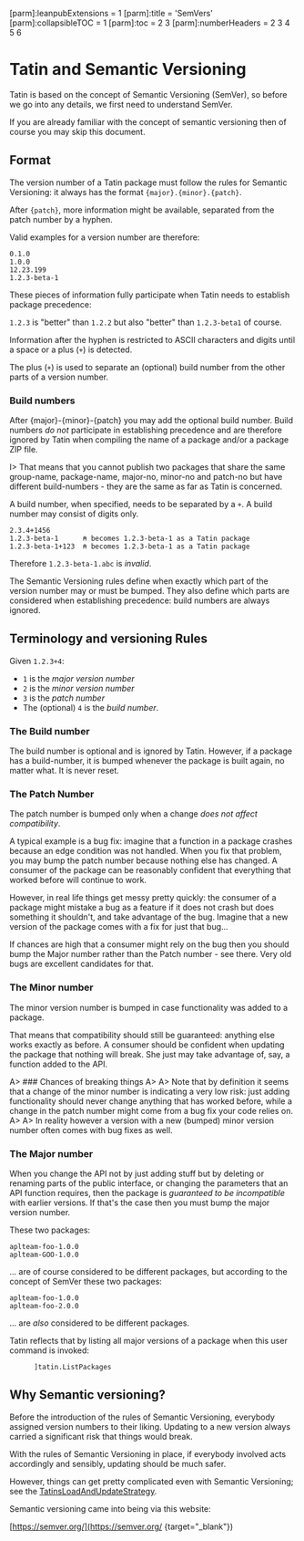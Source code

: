 [parm]:leanpubExtensions = 1
[parm]:title             = 'SemVers'
[parm]:collapsibleTOC    = 1
[parm]:toc               = 2 3
[parm]:numberHeaders     = 2 3 4 5 6


# Tatin and Semantic Versioning

Tatin is based on the concept of Semantic Versioning (SemVer), so before we go into any details, we first need to understand SemVer. 

If you are already familiar with the concept of semantic versioning then of course you may skip this document.

## Format

The version number of a Tatin package must follow the rules for Semantic Versioning: it always has the format `{major}.{minor}.{patch}`. 

After `{patch}`, more information might be available, separated from the patch number by a hyphen.

Valid examples for a version number are therefore:

```
0.1.0
1.0.0
12.23.199
1.2.3-beta-1     
```

These pieces of information fully participate when Tatin needs to establish package precedence:

`1.2.3` is "better" than  `1.2.2` but also "better" than `1.2.3-beta1` of course.

Information after the hyphen is restricted to ASCII characters and digits until a space or a plus (`+`) is detected. 

The plus (`+`) is used to separate an (optional) build number from the other parts of a version number.

### Build numbers

After {major}-{minor}-{patch} you may add the optional build number. Build numbers _do not_ participate in establishing precedence and are therefore ignored by Tatin when compiling the name of a package and/or a package ZIP file.

I> That means that you cannot publish two packages that share the same group-name, package-name, major-no, minor-no and patch-no but have different build-numbers - they are the same as far as Tatin is concerned.

A build number, when specified, needs to be separated by a `+`. A build number may consist of digits only.

```
2.3.4+1456
1.2.3-beta-1      ⍝ becomes 1.2.3-beta-1 as a Tatin package
1.2.3-beta-1+123  ⍝ becomes 1.2.3-beta-1 as a Tatin package
```

Therefore `1.2.3-beta-1.abc` is _invalid_.

The Semantic Versioning rules define when exactly which part of the version number may or must be bumped. They also define which parts are considered when establishing precedence: build numbers are always ignored.

## Terminology and versioning Rules

Given `1.2.3+4`:

* `1` is the _major version number_
* `2` is the _minor version number_
* `3` is the _patch number_ 
* The (optional) `4` is the _build number_.

### The Build number

The build number is optional and is ignored by Tatin. However, if a package has a build-number, it is bumped whenever the package is built again, no matter what. It is never reset. 

### The Patch Number

The patch number is bumped only when a change _does not affect compatibility_. 

A typical example is a bug fix: imagine that a function in a package crashes because an edge condition was not handled. When you fix that problem, you may bump the patch number because nothing else has changed. A consumer of the package can be reasonably confident that everything that worked before will continue to work.

However, in real life things get messy pretty quickly: the consumer of a package might mistake a bug as a feature if it does not crash but does something it shouldn't, and take advantage of the bug. Imagine that a new version of the package comes with a fix for just that bug...

If chances are high that a consumer might rely on the bug then you should bump the Major number rather than the Patch number - see there. Very old bugs are excellent candidates for that.

### The Minor number

The minor version number is bumped in case functionality was added to a package. 

That means that compatibility should still be guaranteed: anything else works exactly as before. A consumer should be confident when updating the package that nothing will break. She just may take advantage of, say, a function added to the API.

A> ### Chances of breaking things
A>
A> Note that by definition it seems that a change of the minor number is indicating a very low risk: just adding functionality should never change anything that has worked before, while a change in the patch number might come from a bug fix your code relies on. 
A>
A> In reality however a version with a new (bumped) minor version number often comes with bug fixes as well.

### The Major number

When you change the API not by just adding stuff but by deleting or renaming parts of the public interface, or changing the parameters that an API function requires, then the package is _guaranteed to be incompatible_ with earlier versions. If that's the case then you must bump the major version number.

These two packages:

```
aplteam-foo-1.0.0
aplteam-GOO-1.0.0
```

... are of course considered to be different packages, but according to the concept of SemVer these two packages:

```
aplteam-foo-1.0.0
aplteam-foo-2.0.0
```

... are _also_ considered to be different packages.

Tatin reflects that by listing all major versions of a package when this user command is invoked:

```
      ]tatin.ListPackages
```


## Why Semantic versioning?

Before the introduction of the rules of Semantic Versioning, everybody assigned version numbers to their liking. Updating to a new version always carried a significant risk that things would break.

With the rules of Semantic Versioning in place, if everybody involved acts accordingly and sensibly, updating should be much safer. 

However, things can get pretty complicated even with Semantic Versioning; see the [TatinsLoadAndUpdateStrategy](TatinsLoadAndUpdateStrategy.html "Link to the HTML document").

Semantic versioning came into being via this website:

[https://semver.org/](https://semver.org/ {target="_blank"})

